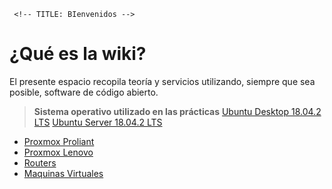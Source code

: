 	 <!-- TITLE: BIenvenidos -->
<!-- SUBTITLE: Bienvenidos a la wiki del ITEL -->

# ¿Qué es la wiki? 
El presente espacio recopila teoría y servicios utilizando, siempre que sea posible, software de código abierto.
> **Sistema operativo utilizado en las prácticas**
>  [Ubuntu Desktop 18.04.2 LTS](http://releases.ubuntu.com/18.04.2/ubuntu-18.04.2-desktop-amd64.iso)
>  [Ubuntu Server 18.04.2 LTS](http://releases.ubuntu.com/18.04.2/ubuntu-18.04.2-live-server-amd64.iso)
* [Proxmox Proliant](https://192.168.0.100:8006)
* [Proxmox Lenovo](https://192.168.0.111:8006)
* [Routers](routers)
* [Maquinas Virtuales](maquinas)